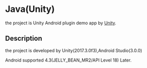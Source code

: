 # Java(Unity)
the project is Unity Android plugin demo app by [Unity](https://unity3d.com). 

## Description
the project is developed by Unity(2017.3.0f3),Android Studio(3.0.0)

Android supported 4.3(JELLY_BEAN_MR2/API Level 18) Later.

